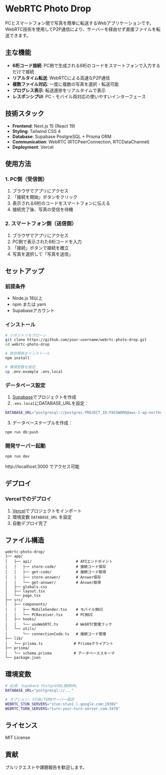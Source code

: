 # WebRTC Photo Drop

PCとスマートフォン間で写真を簡単に転送するWebアプリケーションです。WebRTC技術を使用してP2P通信により、サーバーを経由せず直接ファイルを転送できます。

## 主な機能

- **6桁コード接続**: PC側で生成される6桁のコードをスマートフォンで入力するだけで接続
- **リアルタイム転送**: WebRTCによる高速なP2P通信
- **複数ファイル対応**: 一度に複数の写真を選択・転送可能
- **プログレス表示**: 転送進捗をリアルタイムで表示
- **レスポンシブUI**: PC・モバイル両対応の使いやすいインターフェース

## 技術スタック

- **Frontend**: Next.js 15 (React 19)
- **Styling**: Tailwind CSS 4
- **Database**: Supabase PostgreSQL + Prisma ORM
- **Communication**: WebRTC (RTCPeerConnection, RTCDataChannel)
- **Deployment**: Vercel

## 使用方法

### 1. PC側（受信側）
1. ブラウザでアプリにアクセス
2. 「接続を開始」ボタンをクリック
3. 表示される6桁のコードをスマートフォンに伝える
4. 接続完了後、写真の受信を待機

### 2. スマートフォン側（送信側）
1. ブラウザでアプリにアクセス
2. PC側で表示された6桁コードを入力
3. 「接続」ボタンで接続を確立
4. 写真を選択して「写真を送信」

## セットアップ

### 前提条件
- Node.js 18以上
- npm または yarn
- Supabaseアカウント

### インストール

```bash
# リポジトリをクローン
git clone https://github.com/your-username/webrtc-photo-drop.git
cd webrtc-photo-drop

# 依存関係をインストール
npm install

# 環境変数を設定
cp .env.example .env.local
```

### データベース設定

1. [Supabase](https://supabase.com)でプロジェクトを作成
2. `.env.local`にDATABASE_URLを設定：
```bash
DATABASE_URL="postgresql://postgres.PROJECT_ID:PASSWORD@aws-1-ap-northeast-1.pooler.supabase.com:5432/postgres"
```

3. データベーステーブルを作成：
```bash
npm run db:push
```

### 開発サーバー起動

```bash
npm run dev
```

http://localhost:3000 でアクセス可能

## デプロイ

### Vercelでのデプロイ

1. [Vercel](https://vercel.com)でプロジェクトをインポート
2. 環境変数 `DATABASE_URL` を設定
3. 自動デプロイ完了

## ファイル構造

```
webrtc-photo-drop/
├── app/
│   ├── api/                    # APIエンドポイント
│   │   ├── store-code/         # 接続コード保存
│   │   ├── get-code/           # 接続コード取得
│   │   ├── store-answer/       # Answer保存
│   │   └── get-answer/         # Answer取得
│   ├── globals.css
│   ├── layout.tsx
│   └── page.tsx
├── src/
│   ├── components/
│   │   ├── MobileSender.tsx    # モバイル側UI
│   │   └── PCReceiver.tsx      # PC側UI
│   ├── hooks/
│   │   └── useWebRTC.ts        # WebRTC管理フック
│   └── utils/
│       └── connectionCode.ts   # 接続コード管理
├── lib/
│   └── prisma.ts              # Prismaクライアント
├── prisma/
│   └── schema.prisma          # データベーススキーマ
└── package.json
```

## 環境変数

```bash
# 必須: Supabase PostgreSQL接続URL
DATABASE_URL="postgresql://..."

# オプション: STUN/TURNサーバー設定
WEBRTC_STUN_SERVERS="stun:stun1.l.google.com:19302"
WEBRTC_TURN_SERVERS="turn:your-turn-server.com:3478"
```

## ライセンス

MIT License

## 貢献

プルリクエストや課題報告を歓迎します。